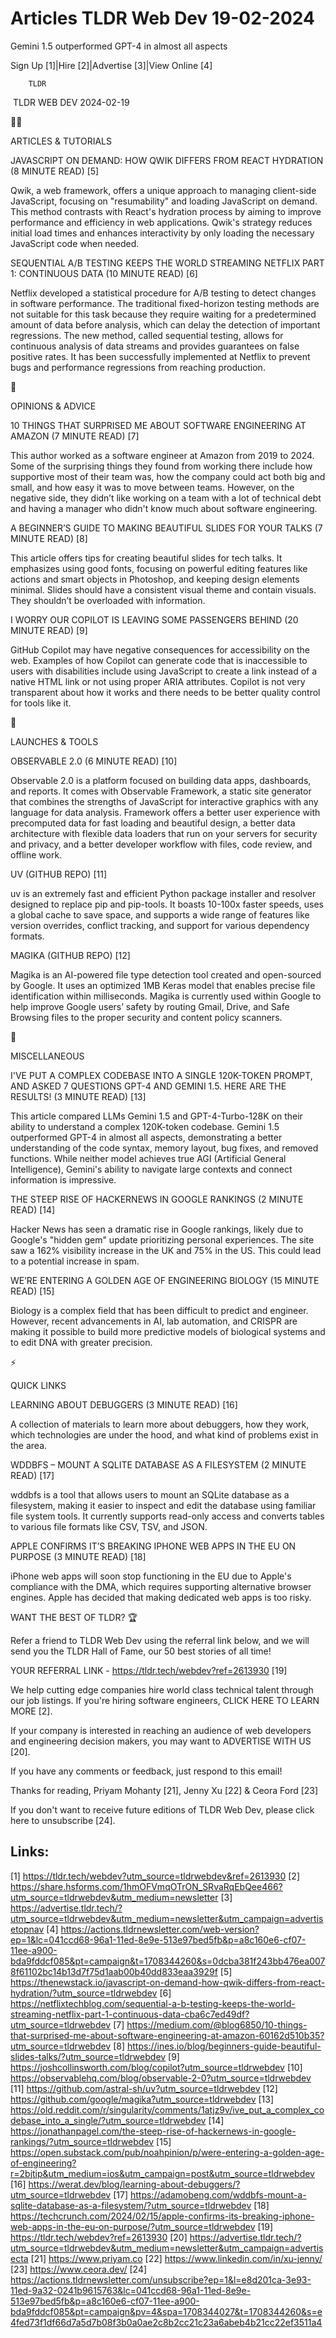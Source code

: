 # Articles TLDR Web Dev 19-02-2024

Gemini 1.5 outperformed GPT-4 in almost all aspects  

Sign Up [1]|Hire [2]|Advertise [3]|View Online [4] 

		TLDR 

 TLDR WEB DEV 2024-02-19

🧑‍💻 

ARTICLES & TUTORIALS

 JAVASCRIPT ON DEMAND: HOW QWIK DIFFERS FROM REACT HYDRATION (8 MINUTE
READ) [5] 

 Qwik, a web framework, offers a unique approach to managing
client-side JavaScript, focusing on "resumability" and loading
JavaScript on demand. This method contrasts with React's hydration
process by aiming to improve performance and efficiency in web
applications. Qwik's strategy reduces initial load times and enhances
interactivity by only loading the necessary JavaScript code when
needed. 

 SEQUENTIAL A/B TESTING KEEPS THE WORLD STREAMING NETFLIX PART 1:
CONTINUOUS DATA (10 MINUTE READ) [6] 

 Netflix developed a statistical procedure for A/B testing to detect
changes in software performance. The traditional fixed-horizon testing
methods are not suitable for this task because they require waiting
for a predetermined amount of data before analysis, which can delay
the detection of important regressions. The new method, called
sequential testing, allows for continuous analysis of data streams and
provides guarantees on false positive rates. It has been successfully
implemented at Netflix to prevent bugs and performance regressions
from reaching production. 

🧠 

OPINIONS & ADVICE

 10 THINGS THAT SURPRISED ME ABOUT SOFTWARE ENGINEERING AT AMAZON (7
MINUTE READ) [7] 

 This author worked as a software engineer at Amazon from 2019 to
2024. Some of the surprising things they found from working there
include how supportive most of their team was, how the company could
act both big and small, and how easy it was to move between teams.
However, on the negative side, they didn’t like working on a team
with a lot of technical debt and having a manager who didn't know much
about software engineering. 

 A BEGINNER’S GUIDE TO MAKING BEAUTIFUL SLIDES FOR YOUR TALKS (7
MINUTE READ) [8] 

 This article offers tips for creating beautiful slides for tech
talks. It emphasizes using good fonts, focusing on powerful editing
features like actions and smart objects in Photoshop, and keeping
design elements minimal. Slides should have a consistent visual theme
and contain visuals. They shouldn’t be overloaded with information. 

 I WORRY OUR COPILOT IS LEAVING SOME PASSENGERS BEHIND (20 MINUTE
READ) [9] 

 GitHub Copilot may have negative consequences for accessibility on
the web. Examples of how Copilot can generate code that is
inaccessible to users with disabilities include using JavaScript to
create a link instead of a native HTML link or not using proper ARIA
attributes. Copilot is not very transparent about how it works and
there needs to be better quality control for tools like it. 

🚀 

LAUNCHES & TOOLS

 OBSERVABLE 2.0 (6 MINUTE READ) [10] 

 Observable 2.0 is a platform focused on building data apps,
dashboards, and reports. It comes with Observable Framework, a static
site generator that combines the strengths of JavaScript for
interactive graphics with any language for data analysis. Framework
offers a better user experience with precomputed data for fast loading
and beautiful design, a better data architecture with flexible data
loaders that run on your servers for security and privacy, and a
better developer workflow with files, code review, and offline work. 

 UV (GITHUB REPO) [11] 

 uv is an extremely fast and efficient Python package installer and
resolver designed to replace pip and pip-tools. It boasts 10-100x
faster speeds, uses a global cache to save space, and supports a wide
range of features like version overrides, conflict tracking, and
support for various dependency formats. 

 MAGIKA (GITHUB REPO) [12] 

 Magika is an AI-powered file type detection tool created and
open-sourced by Google. It uses an optimized 1MB Keras model that
enables precise file identification within milliseconds. Magika is
currently used within Google to help improve Google users’ safety by
routing Gmail, Drive, and Safe Browsing files to the proper security
and content policy scanners. 

🎁 

MISCELLANEOUS

 I'VE PUT A COMPLEX CODEBASE INTO A SINGLE 120K-TOKEN PROMPT, AND
ASKED 7 QUESTIONS GPT-4 AND GEMINI 1.5. HERE ARE THE RESULTS! (3
MINUTE READ) [13] 

 This article compared LLMs Gemini 1.5 and GPT-4-Turbo-128K on their
ability to understand a complex 120K-token codebase. Gemini 1.5
outperformed GPT-4 in almost all aspects, demonstrating a better
understanding of the code syntax, memory layout, bug fixes, and
removed functions. While neither model achieves true AGI (Artificial
General Intelligence), Gemini's ability to navigate large contexts and
connect information is impressive. 

 THE STEEP RISE OF HACKERNEWS IN GOOGLE RANKINGS (2 MINUTE READ) [14] 

 Hacker News has seen a dramatic rise in Google rankings, likely due
to Google's "hidden gem" update prioritizing personal experiences. The
site saw a 162% visibility increase in the UK and 75% in the US. This
could lead to a potential increase in spam. 

 WE’RE ENTERING A GOLDEN AGE OF ENGINEERING BIOLOGY (15 MINUTE READ)
[15] 

 Biology is a complex field that has been difficult to predict and
engineer. However, recent advancements in AI, lab automation, and
CRISPR are making it possible to build more predictive models of
biological systems and to edit DNA with greater precision. 

⚡ 

QUICK LINKS

 LEARNING ABOUT DEBUGGERS (3 MINUTE READ) [16] 

 A collection of materials to learn more about debuggers, how they
work, which technologies are under the hood, and what kind of problems
exist in the area. 

 WDDBFS – MOUNT A SQLITE DATABASE AS A FILESYSTEM (2 MINUTE READ)
[17] 

 wddbfs is a tool that allows users to mount an SQLite database as a
filesystem, making it easier to inspect and edit the database using
familiar file system tools. It currently supports read-only access and
converts tables to various file formats like CSV, TSV, and JSON. 

 APPLE CONFIRMS IT’S BREAKING IPHONE WEB APPS IN THE EU ON PURPOSE
(3 MINUTE READ) [18] 

 iPhone web apps will soon stop functioning in the EU due to Apple's
compliance with the DMA, which requires supporting alternative browser
engines. Apple has decided that making dedicated web apps is too
risky. 

WANT THE BEST OF TLDR? 🏆

Refer a friend to TLDR Web Dev using the referral link below, and we
will send you the TLDR Hall of Fame, our 50 best stories of all time!

YOUR REFERRAL LINK - https://tldr.tech/webdev?ref=2613930 [19]

 We help cutting edge companies hire world class technical talent
through our job listings. If you're hiring software engineers, CLICK
HERE TO LEARN MORE [2]. 

If your company is interested in reaching an audience of web
developers and engineering decision makers, you may want to ADVERTISE
WITH US [20]. 

If you have any comments or feedback, just respond to this email! 

Thanks for reading, 
Priyam Mohanty [21], Jenny Xu [22] & Ceora Ford [23] 

If you don't want to receive future editions of TLDR Web Dev,
please click here to unsubscribe [24]. 

 

Links:
------
[1] https://tldr.tech/webdev?utm_source=tldrwebdev&ref=2613930
[2] https://share.hsforms.com/1hmOFVmqOTrON_SRvaRqEbQee466?utm_source=tldrwebdev&utm_medium=newsletter
[3] https://advertise.tldr.tech/?utm_source=tldrwebdev&utm_medium=newsletter&utm_campaign=advertisetopnav
[4] https://actions.tldrnewsletter.com/web-version?ep=1&lc=041ccd68-96a1-11ed-8e9e-513e97bed5fb&p=a8c160e6-cf07-11ee-a900-bda9fddcf085&pt=campaign&t=1708344260&s=0dcba381f243bb476ea0078f61102bc14b13d7f75d1aab00b40dd833eaa3929f
[5] https://thenewstack.io/javascript-on-demand-how-qwik-differs-from-react-hydration/?utm_source=tldrwebdev
[6] https://netflixtechblog.com/sequential-a-b-testing-keeps-the-world-streaming-netflix-part-1-continuous-data-cba6c7ed49df?utm_source=tldrwebdev
[7] https://medium.com/@blog6850/10-things-that-surprised-me-about-software-engineering-at-amazon-60162d510b35?utm_source=tldrwebdev
[8] https://ines.io/blog/beginners-guide-beautiful-slides-talks/?utm_source=tldrwebdev
[9] https://joshcollinsworth.com/blog/copilot?utm_source=tldrwebdev
[10] https://observablehq.com/blog/observable-2-0?utm_source=tldrwebdev
[11] https://github.com/astral-sh/uv?utm_source=tldrwebdev
[12] https://github.com/google/magika?utm_source=tldrwebdev
[13] https://old.reddit.com/r/singularity/comments/1atjz9v/ive_put_a_complex_codebase_into_a_single/?utm_source=tldrwebdev
[14] https://jonathanpagel.com/the-steep-rise-of-hackernews-in-google-rankings/?utm_source=tldrwebdev
[15] https://open.substack.com/pub/noahpinion/p/were-entering-a-golden-age-of-engineering?r=2bjtip&utm_medium=ios&utm_campaign=post&utm_source=tldrwebdev
[16] https://werat.dev/blog/learning-about-debuggers/?utm_source=tldrwebdev
[17] https://adamobeng.com/wddbfs-mount-a-sqlite-database-as-a-filesystem/?utm_source=tldrwebdev
[18] https://techcrunch.com/2024/02/15/apple-confirms-its-breaking-iphone-web-apps-in-the-eu-on-purpose/?utm_source=tldrwebdev
[19] https://tldr.tech/webdev?ref=2613930
[20] https://advertise.tldr.tech/?utm_source=tldrwebdev&utm_medium=newsletter&utm_campaign=advertisecta
[21] https://www.priyam.co
[22] https://www.linkedin.com/in/xu-jenny/
[23] https://www.ceora.dev/
[24] https://actions.tldrnewsletter.com/unsubscribe?ep=1&l=e8d201ca-3e93-11ed-9a32-0241b9615763&lc=041ccd68-96a1-11ed-8e9e-513e97bed5fb&p=a8c160e6-cf07-11ee-a900-bda9fddcf085&pt=campaign&pv=4&spa=1708344027&t=1708344260&s=e4fed73f1df66d7a5d7b08f3b0a0ae2c8b2cc21c23a6abeb4b21cc22ef3511a4